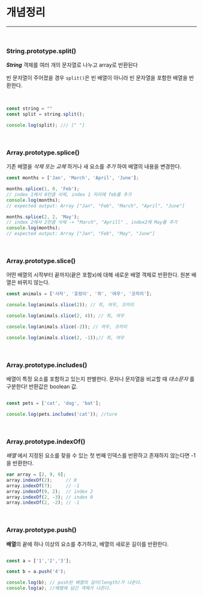 # 개념정리

---
<br>

### String.prototype.split()

***String*** 객체를 여러 개의 문자열로 나누고 array로 반환된다

빈 문자열이 주어졌을 경우 ```split()```은 빈 배열이 아니라 빈 문자열을 포함한 배열을 반환한다. 

<br>

```jsx
const string = ""
const split = string.split();

console.log(split); /// [" "]
```

<br>

### Array.prototype.splice()

기존 배열을 *삭제 또는 교체* 하거나 새 요소를 *추가* 하여 배열의 내용을 변경한다.

```jsx
const months = ['Jan', 'March', 'April', 'June'];

months.splice(1, 0, 'Feb');
// index 1에서 0만큼 삭제, index 1 자리에 feb를 추가
console.log(months);
// expected output: Array ["Jan", "Feb", "March", "April", "June"]

months.splice(2, 2, 'May');
// index 2에서 2만큼 삭제 -> "March", "Aprill" , index2에 May를 추가
console.log(months);
// expected output: Array ["Jan", "Feb", "May", "June"]

```

<br>



### Array.prototype.slice()

어떤 배열의 시작부터 끝까지(끝은 포함x)에 대해 새로운 배열 객체로 반환한다. 원본 배열은 바뀌지 않는다.

```jsx
const animals = ['사자', '호랑이', '쥐', '여우', '코끼리'];

console.log(animals.slice(2)); // 쥐, 여우, 코끼리

console.log(animals.slice(2, 4)); // 쥐, 여우

console.log(animals.slice(-2)); // 여우, 코끼리

console.log(animals.slice(2, -1));// 쥐, 여우 

```

<br>


### Array.prototype.includes()

배열이 특정 요소를 포함하고 있는지 판별한다.
문자나 문자열을 비교할 때 *대소문자* 를 구분한다!
반환값은 boolean 값.

```jsx

const pets = ['cat', 'dog', 'bat'];

console.log(pets.includes('cat')); //ture
```

<br>


### Array.prototype.indexOf()

*배열* 에서 지정된 요소를 찾을 수 있는 첫 번째 인덱스를 반환하고 존재하지 않는다면 -1을 반환한다. 

```jsx
var array = [2, 9, 9];
array.indexOf(2);     // 0
array.indexOf(7);     // -1
array.indexOf(9, 2);  // index 2
array.indexOf(2, -3); // index 0
array.indexOf(2, -2); // -1 
```

<br>

### Array.prototype.push()

**배열**의 끝에 하나 이상의 요소를 추가하고, 배열의 새로운 길이를 반환한다.

```jsx

const a = ['1','2','3'];

const b = a.push('4');

console.log(b); // push된 배열의 길이(length)가 나온다.
console.log(a); //배열에 담긴 객체가 나온다.

```

<br>




